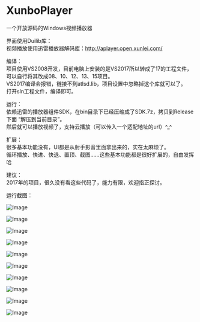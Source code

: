 # XunboPlayer
一个开放源码的Windows视频播放器  

界面使用Duilib库：  
视频播放使用迅雷播放器解码库：http://aplayer.open.xunlei.com/  

编译：  
    项目使用VS2008开发，目前电脑上安装的是VS2017所以转成了17的工程文件，可以自行将其改成08、10、12、13、15项目。  
    VS2017编译会报错，链接不到atlsd.lib，项目设置中忽略掉这个库就可以了。  
    打开sln工程文件，编译即可。  

运行：  
    依赖迅雷的播放器组件SDK，在bin目录下已经压缩成了SDK.7z，拷贝到Release下面 “解压到当前目录”。  
    然后就可以播放视频了，支持云播放（可以传入一个适配地址的url）^_^  

扩展：  
    很多基本功能没有，UI都是从射手影音里面拿出来的，实在太麻烦了。  
    循环播放、快进、快退、置顶、截图……这些基本功能都是很好扩展的，自由发挥哈  

建议：      
    2017年的项目，很久没有看这些代码了，能力有限，欢迎指正探讨。  

运行截图：  

![Image](https://raw.githubusercontent.com/JelinYao/XunboPlayer/master/img/1.png)

![Image](https://raw.githubusercontent.com/JelinYao/XunboPlayer/master/img/2.png)

![Image](https://raw.githubusercontent.com/JelinYao/XunboPlayer/master/img/3.png)

![Image](https://raw.githubusercontent.com/JelinYao/XunboPlayer/master/img/4.png)

![Image](https://raw.githubusercontent.com/JelinYao/XunboPlayer/master/img/5.png)

![Image](https://raw.githubusercontent.com/JelinYao/XunboPlayer/master/img/6.png)

![Image](https://raw.githubusercontent.com/JelinYao/XunboPlayer/master/img/7.png)

![Image](https://raw.githubusercontent.com/JelinYao/XunboPlayer/master/img/8.png)

![Image](https://raw.githubusercontent.com/JelinYao/XunboPlayer/master/img/9.png)

![Image](https://raw.githubusercontent.com/JelinYao/XunboPlayer/master/img/10.png)
